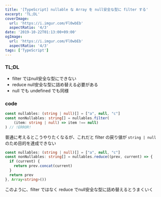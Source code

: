 ```yaml
---
title: '[TypeScript] nullable な Array を null安全な型に filter する'
excerpt: 'TL;DL'
coverImage: 
  url: 'https://i.imgur.com/Fl0wbEb'
  aspectRatio: '4/3'
date: '2019-10-22T01:13:00+09:00'
ogImage:
  url: 'https://i.imgur.com/Fl0wbEb'
  aspectRatio: '4/3'
tags: ['TypeScript']
---
```


### TL;DL

*   filter ではnull安全な型にできない
*   reduce null安全な型に詰め替える必要がある
*   null でも undefined でも同様

### code

```ts
const nullables: (string | null)[] = ["a", null, "c"]
const nonNullables: string[] = nullables.filter(
    (item: string | null) => item !== null)
) // !ERROR!
```

普通に考えるとこうやりたくなるが、これだと filter の戻り値が `string | null` のため目的を達成できない

```ts
const nullables: (string | null)[] = ["a", null, "c"]
const nonNullables: string[] = nullables.reduce((prev, current) => {
  if (current) {
    return prev.concat(current)
  }
  return prev
}, Array<string>())
```

このように、filter ではなく reduce でnull安全な型に詰め替えるとうまくいく